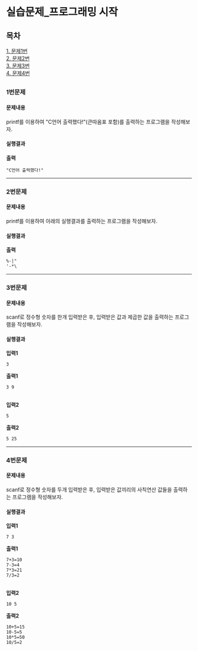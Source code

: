 ﻿# 실습문제_프로그래밍 시작
## 목차
[1. 문제1번](#1번문제)  
[2. 문제2번](#2번문제)  
[3. 문제3번](#3번문제)  
[4. 문제4번](#4번문제)  
##
### 1번문제
#### 문제내용
printf를 이용하여 "C언어 출력했다!"(큰따옴표 포함)를 출력하는 프로그램을 작성해보자.
#### 실행결과
**출력**
```
"C언어 출력했다!"
```
-----------
### 2번문제
#### 문제내용
printf를 이용하여 아래의 실행결과를 출력하는 프로그램을 작성해보자.
#### 실행결과
**출력**
```
%-|"
'-*\
```
-----------
### 3번문제
#### 문제내용
scanf로 정수형 숫자를 한개 입력받은 후, 입력받은 값과 제곱한 값을 출력하는 프로그램을 작성해보자.
#### 실행결과
**입력1**
```
3
```
**출력1**
```
3 9
```
##
**입력2**
```
5
```
**출력2**
```
5 25
```
-----------
### 4번문제
#### 문제내용
scanf로 정수형 숫자를 두개 입력받은 후, 입력받은 값끼리의 사칙연산 값들을 출력하는 프로그램을 작성해보자.
#### 실행결과
**입력1**
```
7 3
```
**출력1**
```
7+3=10
7-3=4
7*3=21
7/3=2
```
##
**입력2**
```
10 5
```
**출력2**
```
10+5=15
10-5=5
10*5=50
10/5=2
```